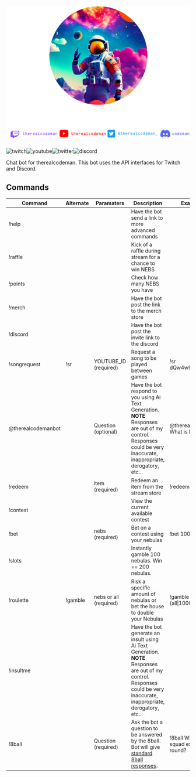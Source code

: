 # ![codeman-logo](assets/hoodie-logo-white.png)

![twitch](https://img.shields.io/badge/Twitch-9146FF?style=for-the-badge&label=therealcodeman&logo=twitch&logoColor=white?link=https://twitch.tv/therealcodeman)![youtube](https://img.shields.io/badge/YouTube-FF0000?style=for-the-badge&logo=youtube&logoColor=white&label=therealcodeman)![twitter](https://img.shields.io/twitter/follow/therealcodeman_?label=therealcodeman&logo=twitter&style=for-the-badge)![discord](https://img.shields.io/discord/739203979267014729?label=codeman&logo=discord&style=for-the-badge)

Chat bot for therealcodeman. This bot uses the API interfaces for Twitch and Discord.

## Commands
| Command            | Alternate | Paramaters             | Description                                                                                                                                                                | Example                                   |
|--------------------|-----------|------------------------|----------------------------------------------------------------------------------------------------------------------------------------------------------------------------|-------------------------------------------|
| !help              |           |                        | Have the bot send a link to more advanced commands                                                                                                                         |                                           |
| !raffle            |           |                        | Kick of a raffle during stream for a chance to win NEBS                                                                                                                    |                                           |
| !points            |           |                        | Check how many NEBS you have                                                                                                                                               |                                           |
| !merch             |           |                        | Have the bot post the link to the merch store                                                                                                                              |                                           |
| !discord           |           |                        | Have the bot post the invite link to the discord                                                                                                                           |                                           |
| !songrequest       | !sr       | YOUTUBE_ID (required)  | Request a song to be played between games                                                                                                                                  | !sr dQw4w9WgXcQ                           |
| @therealcodemanbot |           | Question (optional)    | Have the bot respond to you using Ai Text Generation. **NOTE** Responses are out of my control. Responses could be very inaccurate, inappropriate, derogatory, etc...      | @therealcodeman What is life?             |
| !redeem            |           | item (required)        | Redeem an item from the stream store                                                                                                                                       | !redeem shimmy                            |
| !contest           |           |                        | View the current available contest                                                                                                                                         |                                           |
| !bet               |           | nebs (required)        | Bet on a contest using your nebulas                                                                                                                                        | !bet 1000                                 |
| !slots             |           |                        | Instantly gamble 100 nebulas. Win == 200 nebulas.                                                                                                                          |                                           |
| !roulette          | !gamble   | nebs or all (required) | Risk a specific amount of nebulas or bet the house to double your Nebulas                                                                                                  | !gamble (all\|1000)                       |
| !insultme          |           |                        | Have the bot generate an insult using Ai Text Generation.  **NOTE** Responses are out of my control. Responses could be very inaccurate, inappropriate, derogatory, etc... |                                           |
| !8ball             |           | Question (required)    | Ask the bot a question to be answered by the 8ball.   Bot will give [standard 8ball responses](https://en.wikipedia.org/wiki/Magic_8_Ball).                                | !8ball Will the squad extract this round? |